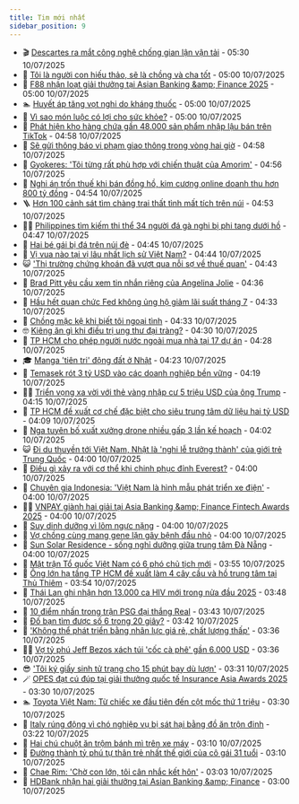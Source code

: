 ```yaml
---
title: Tim mới nhất
sidebar_position: 9
---
```


<!-- vnexpress-tin-moi-nhat:START -->
- 🎬 [Descartes ra mắt công nghệ chống gian lận vận tải](https://vnexpress.net/descartes-ra-mat-cong-nghe-chong-gian-lan-van-tai-4911441.html) - 05:30 10/07/2025
- 🐎 [Tôi là người con hiếu thảo, sẽ là chồng và cha tốt](https://vnexpress.net/toi-la-nguoi-con-hieu-thao-se-la-chong-va-cha-tot-4912352.html) - 05:00 10/07/2025
- 🦍 [F88 nhận loạt giải thưởng tại Asian Banking &amp;amp; Finance 2025](https://vnexpress.net/f88-nhan-loat-giai-thuong-tai-asian-banking-finance-2025-4912444.html) - 05:00 10/07/2025
- 🏊 [Huyết áp tăng vọt nghi do kháng thuốc](https://vnexpress.net/huyet-ap-tang-vot-nghi-do-khang-thuoc-4912288.html) - 05:00 10/07/2025
- 🎊 [Vì sao món luộc có lợi cho sức khỏe?](https://vnexpress.net/vi-sao-mon-luoc-co-loi-cho-suc-khoe-4911979.html) - 05:00 10/07/2025
- 🎃 [Phát hiện kho hàng chứa gần 48.000 sản phẩm nhập lậu bán trên TikTok](https://vnexpress.net/phat-hien-kho-hang-chua-gan-48-000-san-pham-nhap-lau-ban-tren-tiktok-4912333.html) - 04:58 10/07/2025
- 🧰 [Sẽ gửi thông báo vi phạm giao thông trong vòng hai giờ](https://vnexpress.net/se-gui-thong-bao-vi-pham-giao-thong-trong-vong-hai-gio-4912400.html) - 04:58 10/07/2025
- 🔭 [Gyokeres: &#39;Tôi từng rất phù hợp với chiến thuật của Amorim&#39;](https://vnexpress.net/gyokeres-toi-tung-rat-phu-hop-voi-chien-thuat-cua-amorim-4912419.html) - 04:56 10/07/2025
- 🫶 [Nghi án trốn thuế khi bán đồng hồ, kim cương online doanh thu hơn 800 tỷ đồng](https://vnexpress.net/nghi-an-tron-thue-khi-ban-dong-ho-kim-cuong-online-doanh-thu-hon-800-ty-dong-4912453.html) - 04:54 10/07/2025
- 🪜 [Hơn 100 cảnh sát tìm chàng trai thất tình mất tích trên núi](https://vnexpress.net/hon-100-canh-sat-tim-chang-trai-that-tinh-mat-tich-tren-nui-4912441.html) - 04:53 10/07/2025
- 👨‍🏫 [Philippines tìm kiếm thi thể 34 người đá gà nghi bị phi tang dưới hồ](https://vnexpress.net/philippines-tim-kiem-thi-the-34-nguoi-da-ga-nghi-bi-phi-tang-duoi-ho-4912391.html) - 04:47 10/07/2025
- 🎊 [Hai bé gái bị đá trên núi đè](https://vnexpress.net/hai-be-gai-bi-da-tren-nui-de-4912443.html) - 04:45 10/07/2025
- 🎊 [Vị vua nào tại vị lâu nhất lịch sử Việt Nam?](https://vnexpress.net/crossword-giai-o-chu-o-chu-vi-vua-nao-tai-vi-lau-nhat-lich-su-viet-nam-4911993.html) - 04:44 10/07/2025
- 😺 [&#39;Thị trường chứng khoán đã vượt qua nỗi sợ về thuế quan&#39;](https://vnexpress.net/chung-khoan-hom-nay-thi-truong-da-vuot-qua-noi-so-ve-thue-quan-4912285.html) - 04:43 10/07/2025
- 🐘 [Brad Pitt yêu cầu xem tin nhắn riêng của Angelina Jolie](https://vnexpress.net/brad-pitt-yeu-cau-xem-tin-nhan-rieng-cua-angelina-jolie-4912322.html) - 04:36 10/07/2025
- 🌁 [Hầu hết quan chức Fed không ủng hộ giảm lãi suất tháng 7](https://vnexpress.net/hau-het-quan-chuc-fed-khong-ung-ho-giam-lai-suat-thang-7-4912376.html) - 04:33 10/07/2025
- 🐲 [Chồng mặc kệ khi biết tôi ngoại tình](https://vnexpress.net/tinh-cu-ngoai-tinh-chong-khong-ghen-khi-biet-toi-ngoai-tinh-4912319.html) - 04:33 10/07/2025
- 🤓 [Kiêng ăn gì khi điều trị ung thư đại tràng?](https://vnexpress.net/kieng-an-gi-khi-dieu-tri-ung-thu-dai-trang-4912412.html) - 04:30 10/07/2025
- 💪 [TP HCM cho phép người nước ngoài mua nhà tại 17 dự án](https://vnexpress.net/tp-hcm-cho-phep-nguoi-nuoc-ngoai-mua-nha-tai-17-du-an-4912274.html) - 04:28 10/07/2025
- 🎓 [Manga &#39;tiên tri&#39; động đất ở Nhật](https://vnexpress.net/manga-tien-tri-dong-dat-o-nhat-4911640.html) - 04:23 10/07/2025
- 🫣 [Temasek rót 3 tỷ USD vào các doanh nghiệp bền vững](https://vnexpress.net/temasek-rot-3-ty-usd-vao-cac-doanh-nghiep-ben-vung-4912340.html) - 04:19 10/07/2025
- 🧑‍💻 [Triển vọng xa vời với thẻ vàng nhập cư 5 triệu USD của ông Trump](https://vnexpress.net/trien-vong-xa-voi-voi-the-vang-nhap-cu-5-trieu-usd-cua-ong-trump-4911323.html) - 04:15 10/07/2025
- 🐲 [TP HCM đề xuất cơ chế đặc biệt cho siêu trung tâm dữ liệu hai tỷ USD](https://vnexpress.net/tp-hcm-de-xuat-co-che-dac-biet-cho-sieu-trung-tam-du-lieu-hai-ty-usd-4912317.html) - 04:09 10/07/2025
- 🌝 [Nga tuyên bố xuất xưởng drone nhiều gấp 3 lần kế hoạch](https://vnexpress.net/nga-tuyen-bo-xuat-xuong-drone-nhieu-gap-3-lan-ke-hoach-4912130.html) - 04:02 10/07/2025
- 😺 [Đi du thuyền tới Việt Nam, Nhật là &#39;nghi lễ trưởng thành&#39; của giới trẻ Trung Quốc](https://vnexpress.net/di-du-thuyen-toi-viet-nam-nhat-la-nghi-le-truong-thanh-cua-gioi-tre-trung-quoc-4911910.html) - 04:00 10/07/2025
- 🐎 [Điều gì xảy ra với cơ thể khi chinh phục đỉnh Everest?](https://vnexpress.net/dieu-gi-xay-ra-voi-co-the-khi-chinh-phuc-dinh-everest-4912466.html) - 04:00 10/07/2025
- 🎡 [Chuyên gia Indonesia: &#39;Việt Nam là hình mẫu phát triển xe điện&#39;](https://vnexpress.net/chuyen-gia-indonesia-viet-nam-la-hinh-mau-phat-trien-xe-dien-4912407.html) - 04:00 10/07/2025
- 👨‍🏫 [VNPAY giành hai giải tại Asia Banking &amp;amp; Finance Fintech Awards 2025](https://vnexpress.net/vnpay-gianh-hai-giai-tai-asia-banking-finance-fintech-awards-2025-4912389.html) - 04:00 10/07/2025
- 🦆 [Suy dinh dưỡng vì lõm ngực nặng](https://vnexpress.net/suy-dinh-duong-vi-lom-nguc-nang-4912365.html) - 04:00 10/07/2025
- 🚦 [Vợ chồng cùng mang gene lặn gây bệnh đầu nhỏ](https://vnexpress.net/vo-chong-cung-mang-gene-lan-gay-benh-dau-nho-4912325.html) - 04:00 10/07/2025
- 💫 [Sun Solar Residence - sống nghỉ dưỡng giữa trung tâm Đà Nẵng](https://vnexpress.net/sun-solar-residence-song-nghi-duong-giua-trung-tam-da-nang-4912070.html) - 04:00 10/07/2025
- 🎉 [Mặt trận Tổ quốc Việt Nam có 6 phó chủ tịch mới](https://vnexpress.net/mat-tran-to-quoc-viet-nam-co-6-pho-chu-tich-moi-4912396.html) - 03:55 10/07/2025
- 🌋 [Ông lớn hạ tầng TP HCM đề xuất làm 4 cây cầu và hồ trung tâm tại Thủ Thiêm](https://vnexpress.net/ong-lon-ha-tang-tp-hcm-de-xuat-lam-4-cay-cau-va-ho-trung-tam-tai-thu-thiem-4912196.html) - 03:54 10/07/2025
- 🤖 [Thái Lan ghi nhận hơn 13.000 ca HIV mới trong nửa đầu 2025](https://vnexpress.net/thai-lan-ghi-nhan-hon-13-000-ca-hiv-moi-trong-nua-dau-2025-4912385.html) - 03:48 10/07/2025
- 🦏 [10 điểm nhấn trong trận PSG đại thắng Real](https://vnexpress.net/10-diem-nhan-trong-tran-psg-dai-thang-real-4912305.html) - 03:43 10/07/2025
- 🦩 [Đố bạn tìm được số 6 trong 20 giây?](https://vnexpress.net/cau-do-iq-thu-tai-tinh-mat-do-ban-tim-duoc-so-6-trong-20-giay-4912393.html) - 03:42 10/07/2025
- 👺 [&#39;Không thể phát triển bằng nhân lực giá rẻ, chất lượng thấp&#39;](https://vnexpress.net/khong-the-phat-trien-bang-nhan-luc-gia-re-chat-luong-thap-4912328.html) - 03:36 10/07/2025
- 🧑‍🏫 [Vợ tỷ phú Jeff Bezos xách túi &#39;cốc cà phê&#39; gần 6.000 USD](https://vnexpress.net/vo-ty-phu-jeff-bezos-xach-tui-coc-ca-phe-gan-6-000-usd-4912355.html) - 03:36 10/07/2025
- 😎 [&#39;Tôi ký giấy sinh tử trạng cho 15 phút bay dù lượn&#39;](https://vnexpress.net/du-luon-da-nang-ban-dao-son-tra-the-thao-mao-hiem-du-lich-da-nang-du-luon-roi-4912374.html) - 03:31 10/07/2025
- 🪄 [OPES đạt cú đúp tại giải thưởng quốc tế Insurance Asia Awards 2025](https://vnexpress.net/opes-dat-cu-dup-tai-giai-thuong-quoc-te-insurance-asia-awards-2025-4912381.html) - 03:30 10/07/2025
- 🏊 [Toyota Việt Nam: Từ chiếc xe đầu tiên đến cột mốc thứ 1 triệu](https://vnexpress.net/toyota-viet-nam-tu-chiec-xe-dau-tien-den-cot-moc-thu-1-trieu-4912375.html) - 03:30 10/07/2025
- 💃 [Italy rúng động vì chó nghiệp vụ bị sát hại bằng đồ ăn trộn đinh](https://vnexpress.net/italy-rung-dong-vi-cho-nghiep-vu-bi-sat-hai-bang-do-an-tron-dinh-4912310.html) - 03:22 10/07/2025
- 🦆 [Hai chú chuột ăn trộm bánh mì trên xe máy](https://vnexpress.net/thu-gian-video-hai-chuyen-la-hai-chu-chuot-an-trom-o-banh-mi-tren-xe-may-4911942.html) - 03:10 10/07/2025
- 🎊 [Đường thành tỷ phú tự thân trẻ nhất thế giới của cô gái 31 tuổi](https://vnexpress.net/duong-thanh-ty-phu-tu-than-tre-nhat-the-gioi-cua-co-gai-31-tuoi-4908790.html) - 03:10 10/07/2025
- 👺 [Chae Rim: &#39;Chờ con lớn, tôi cân nhắc kết hôn&#39;](https://vnexpress.net/chae-rim-cho-con-lon-toi-can-nhac-ket-hon-4912290.html) - 03:03 10/07/2025
- 🎡 [HDBank nhận hai giải thưởng tại Asian Banking &amp;amp; Finance](https://vnexpress.net/hdbank-nhan-hai-giai-thuong-tai-asian-banking-finance-4912360.html) - 03:00 10/07/2025<!-- vnexpress-tin-moi-nhat:END -->
